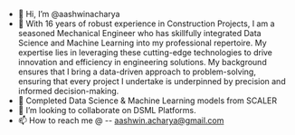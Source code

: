 - 👋 Hi, I’m @aashwinacharya
- 👀 With 16 years of robust experience in Construction Projects, I am a seasoned Mechanical Engineer who has skillfully integrated Data Science and Machine Learning into my professional repertoire. My expertise lies in leveraging these cutting-edge technologies to drive innovation and efficiency in engineering solutions. My background ensures that I bring a data-driven approach to problem-solving, ensuring that every project I undertake is underpinned by precision and informed decision-making.
- 🌱 Completed Data Science & Machine Learning models from SCALER 
- 💞️ I’m looking to collaborate on DSML Platforms.
- 📫 How to reach me @ -- aashwin.acharya@gmail.com

<!---
aashwinacharya/aashwinacharya is a ✨ special ✨ repository because its `README.md` (this file) appears on your GitHub profile.
You can click the Preview link to take a look at your changes.
--->
